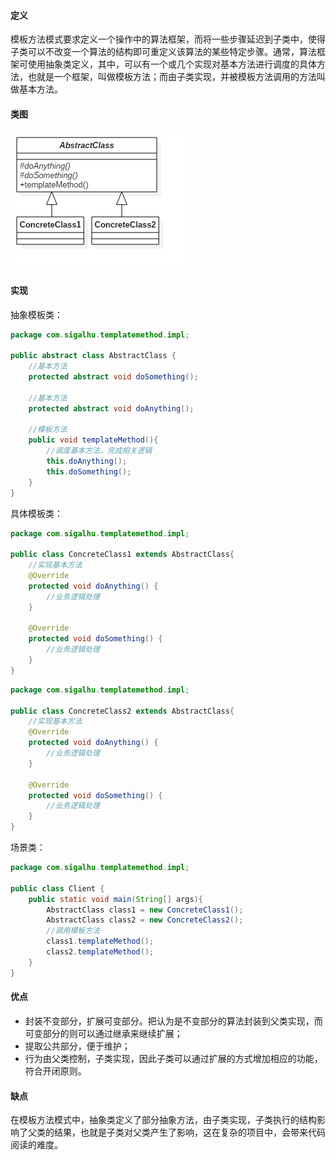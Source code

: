 #### 定义

模板方法模式要求定义一个操作中的算法框架，而将一些步骤延迟到子类中，使得子类可以不改变一个算法的结构即可重定义该算法的某些特定步骤。通常，算法框架可使用抽象类定义，其中，可以有一个或几个实现对基本方法进行调度的具体方法，也就是一个框架，叫做模板方法；而由子类实现，并被模板方法调用的方法叫做基本方法。

#### 类图

![](pic/1.png)

#### 实现

抽象模板类：
```java
package com.sigalhu.templatemethod.impl;

public abstract class AbstractClass {
    //基本方法
    protected abstract void doSomething();

    //基本方法
    protected abstract void doAnything();

    //模板方法
    public void templateMethod(){
        //调度基本方法，完成相关逻辑
        this.doAnything();
        this.doSomething();
    }
}
```
具体模板类：
```java
package com.sigalhu.templatemethod.impl;

public class ConcreteClass1 extends AbstractClass{
    //实现基本方法
    @Override
    protected void doAnything() {
        //业务逻辑处理
    }

    @Override
    protected void doSomething() {
        //业务逻辑处理
    }
}
```
```java
package com.sigalhu.templatemethod.impl;

public class ConcreteClass2 extends AbstractClass{
    //实现基本方法
    @Override
    protected void doAnything() {
        //业务逻辑处理
    }

    @Override
    protected void doSomething() {
        //业务逻辑处理
    }
}
```
场景类：
```java
package com.sigalhu.templatemethod.impl;

public class Client {
    public static void main(String[] args){
        AbstractClass class1 = new ConcreteClass1();
        AbstractClass class2 = new ConcreteClass2();
        //调用模板方法
        class1.templateMethod();
        class2.templateMethod();
    }
}
```

#### 优点

* 封装不变部分，扩展可变部分。把认为是不变部分的算法封装到父类实现，而可变部分的则可以通过继承来继续扩展；
* 提取公共部分，便于维护；
* 行为由父类控制，子类实现，因此子类可以通过扩展的方式增加相应的功能，符合开闭原则。

#### 缺点

在模板方法模式中，抽象类定义了部分抽象方法，由子类实现，子类执行的结构影响了父类的结果，也就是子类对父类产生了影响，这在复杂的项目中，会带来代码阅读的难度。
